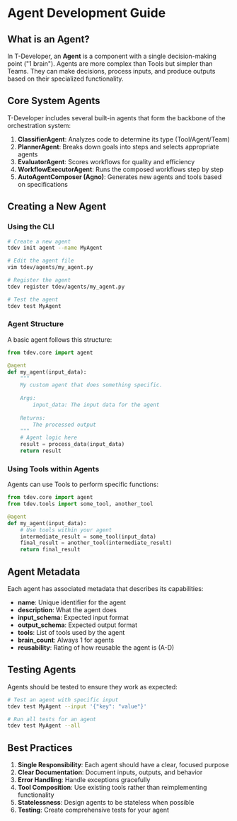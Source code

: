 # Agent Development Guide

## What is an Agent?

In T-Developer, an **Agent** is a component with a single decision-making point ("1 brain"). Agents are more complex than Tools but simpler than Teams. They can make decisions, process inputs, and produce outputs based on their specialized functionality.

## Core System Agents

T-Developer includes several built-in agents that form the backbone of the orchestration system:

1. **ClassifierAgent**: Analyzes code to determine its type (Tool/Agent/Team)
2. **PlannerAgent**: Breaks down goals into steps and selects appropriate agents
3. **EvaluatorAgent**: Scores workflows for quality and efficiency
4. **WorkflowExecutorAgent**: Runs the composed workflows step by step
5. **AutoAgentComposer (Agno)**: Generates new agents and tools based on specifications

## Creating a New Agent

### Using the CLI

```bash
# Create a new agent
tdev init agent --name MyAgent

# Edit the agent file
vim tdev/agents/my_agent.py

# Register the agent
tdev register tdev/agents/my_agent.py

# Test the agent
tdev test MyAgent
```

### Agent Structure

A basic agent follows this structure:

```python
from tdev.core import agent

@agent
def my_agent(input_data):
    """
    My custom agent that does something specific.
    
    Args:
        input_data: The input data for the agent
        
    Returns:
        The processed output
    """
    # Agent logic here
    result = process_data(input_data)
    return result
```

### Using Tools within Agents

Agents can use Tools to perform specific functions:

```python
from tdev.core import agent
from tdev.tools import some_tool, another_tool

@agent
def my_agent(input_data):
    # Use tools within your agent
    intermediate_result = some_tool(input_data)
    final_result = another_tool(intermediate_result)
    return final_result
```

## Agent Metadata

Each agent has associated metadata that describes its capabilities:

- **name**: Unique identifier for the agent
- **description**: What the agent does
- **input_schema**: Expected input format
- **output_schema**: Expected output format
- **tools**: List of tools used by the agent
- **brain_count**: Always 1 for agents
- **reusability**: Rating of how reusable the agent is (A-D)

## Testing Agents

Agents should be tested to ensure they work as expected:

```bash
# Test an agent with specific input
tdev test MyAgent --input '{"key": "value"}'

# Run all tests for an agent
tdev test MyAgent --all
```

## Best Practices

1. **Single Responsibility**: Each agent should have a clear, focused purpose
2. **Clear Documentation**: Document inputs, outputs, and behavior
3. **Error Handling**: Handle exceptions gracefully
4. **Tool Composition**: Use existing tools rather than reimplementing functionality
5. **Statelessness**: Design agents to be stateless when possible
6. **Testing**: Create comprehensive tests for your agent